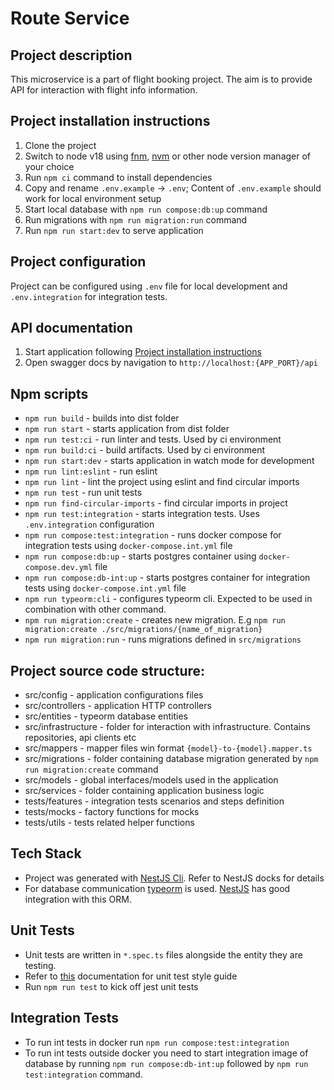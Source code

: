# Route Service

## Project description

This microservice is a part of flight booking project. The aim is to provide API for interaction with flight info information.

## Project installation instructions

1. Clone the project
1. Switch to node v18 using [fnm](https://github.com/Schniz/fnm), [nvm](https://github.com/nvm-sh/nvm) or other node version manager of your choice
1. Run `npm ci` command to install dependencies
1. Copy and rename `.env.example` -> `.env`; Content of `.env.example` should work for local environment setup
1. Start local database with `npm run compose:db:up` command
1. Run migrations with `npm run migration:run` command
1. Run `npm run start:dev` to serve application

## Project configuration

Project can be configured using `.env` file for local development and `.env.integration` for integration tests.

## API documentation

1. Start application following [Project installation instructions](#project-installation-instructions)
1. Open swagger docs by navigation to `http://localhost:{APP_PORT}/api`

## Npm scripts

- `npm run build` - builds into dist folder
- `npm run start` - starts application from dist folder
- `npm run test:ci` - run linter and tests. Used by ci environment
- `npm run build:ci` - build artifacts. Used by ci environment
- `npm run start:dev` - starts application in watch mode for development
- `npm run lint:eslint` - run eslint
- `npm run lint` - lint the project using eslint and find circular imports
- `npm run test` - run unit tests
- `npm run find-circular-imports` - find circular imports in project
- `npm run test:integration` - starts integration tests. Uses `.env.integration` configuration
- `npm run compose:test:integration` - runs docker compose for integration tests using `docker-compose.int.yml` file
- `npm run compose:db:up` - starts postgres container using `docker-compose.dev.yml` file
- `npm run compose:db-int:up` - starts postgres container for integration tests using `docker-compose.int.yml` file
- `npm run typeorm:cli` - configures typeorm cli. Expected to be used in combination with other command.
- `npm run migration:create` - creates new migration. E.g `npm run migration:create ./src/migrations/{name_of_migration}`
- `npm run migration:run` - runs migrations defined in `src/migrations`

## Project source code structure:

- src/config - application configurations files
- src/controllers - application HTTP controllers
- src/entities - typeorm database entities
- src/infrastructure - folder for interaction with infrastructure. Contains repositories, api clients etc
- src/mappers - mapper files win format `{model}-to-{model}.mapper.ts`
- src/migrations - folder containing database migration generated by `npm run migration:create` command
- src/models - global interfaces/models used in the application
- src/services - folder containing application business logic
- tests/features - integration tests scenarios and steps definition
- tests/mocks - factory functions for mocks
- tests/utils - tests related helper functions

## Tech Stack

- Project was generated with [NestJS Cli](https://docs.nestjs.com/cli/overview). Refer to NestJS docks for details
- For database communication [typeorm](https://typeorm.io/) is used. [NestJS](https://docs.nestjs.com/techniques/database) has good integration with this ORM.

## Unit Tests

- Unit tests are written in `*.spec.ts` files alongside the entity they are testing.
- Refer to [this](https://github.com/goldbergyoni/javascript-testing-best-practices) documentation for unit test style guide
- Run `npm run test` to kick off jest unit tests

## Integration Tests

- To run int tests in docker run `npm run compose:test:integration`
- To run int tests outside docker you need to start integration image of database by running `npm run compose:db-int:up` followed by `npm run test:integration` command.
